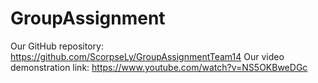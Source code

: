 # GroupAssignment

Our GitHub repository: https://github.com/ScorpseLy/GroupAssignmentTeam14
Our video demonstration link: https://www.youtube.com/watch?v=NS5OKBweDGc